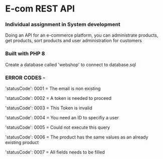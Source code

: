 # E-com REST API


<h3>Individual assignment in System development </h3>
Doing an API for an e-commerce platform, you can administrate products, get products, sort products and user administration for customers
<br />
<h3> Built with PHP 8 </h3>
Create a database called 'webshop' to connect to database.sql 


<h3> ERROR CODES - <br /> </h3>

'statusCode': 0001 = The email is non existing

'statusCode': 0002 = A token is needed to proceed 

'statusCode': 0003 = This Token is invalid

'statusCode': 0004 = You need an ID to specifiy a user

'statusCode': 0005 = Could not execute this query   

'statusCode': 0006 = The product has the same values as an already existing product

'statusCode': 0007 = All fields needs to be filled
